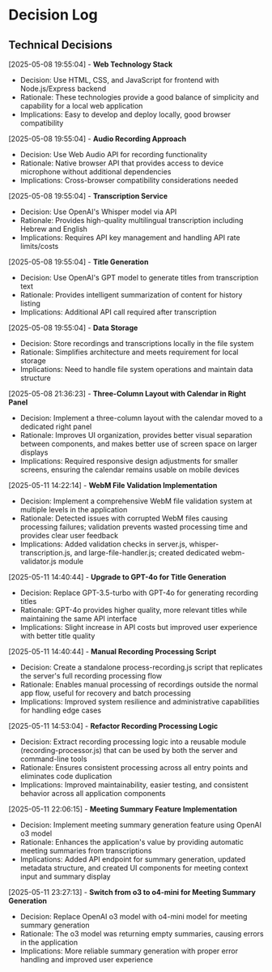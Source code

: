 # Decision Log

## Technical Decisions

[2025-05-08 19:55:04] - **Web Technology Stack**
- Decision: Use HTML, CSS, and JavaScript for frontend with Node.js/Express backend
- Rationale: These technologies provide a good balance of simplicity and capability for a local web application
- Implications: Easy to develop and deploy locally, good browser compatibility

[2025-05-08 19:55:04] - **Audio Recording Approach**
- Decision: Use Web Audio API for recording functionality
- Rationale: Native browser API that provides access to device microphone without additional dependencies
- Implications: Cross-browser compatibility considerations needed

[2025-05-08 19:55:04] - **Transcription Service**
- Decision: Use OpenAI's Whisper model via API
- Rationale: Provides high-quality multilingual transcription including Hebrew and English
- Implications: Requires API key management and handling API rate limits/costs

[2025-05-08 19:55:04] - **Title Generation**
- Decision: Use OpenAI's GPT model to generate titles from transcription text
- Rationale: Provides intelligent summarization of content for history listing
- Implications: Additional API call required after transcription

[2025-05-08 19:55:04] - **Data Storage**
- Decision: Store recordings and transcriptions locally in the file system
- Rationale: Simplifies architecture and meets requirement for local storage
- Implications: Need to handle file system operations and maintain data structure

[2025-05-08 21:36:23] - **Three-Column Layout with Calendar in Right Panel**
- Decision: Implement a three-column layout with the calendar moved to a dedicated right panel
- Rationale: Improves UI organization, provides better visual separation between components, and makes better use of screen space on larger displays
- Implications: Required responsive design adjustments for smaller screens, ensuring the calendar remains usable on mobile devices

[2025-05-11 14:22:14] - **WebM File Validation Implementation**
- Decision: Implement a comprehensive WebM file validation system at multiple levels in the application
- Rationale: Detected issues with corrupted WebM files causing processing failures; validation prevents wasted processing time and provides clear user feedback
- Implications: Added validation checks in server.js, whisper-transcription.js, and large-file-handler.js; created dedicated webm-validator.js module

[2025-05-11 14:40:44] - **Upgrade to GPT-4o for Title Generation**
- Decision: Replace GPT-3.5-turbo with GPT-4o for generating recording titles
- Rationale: GPT-4o provides higher quality, more relevant titles while maintaining the same API interface
- Implications: Slight increase in API costs but improved user experience with better title quality

[2025-05-11 14:40:44] - **Manual Recording Processing Script**
- Decision: Create a standalone process-recording.js script that replicates the server's full recording processing flow
- Rationale: Enables manual processing of recordings outside the normal app flow, useful for recovery and batch processing
- Implications: Improved system resilience and administrative capabilities for handling edge cases

[2025-05-11 14:53:04] - **Refactor Recording Processing Logic**
- Decision: Extract recording processing logic into a reusable module (recording-processor.js) that can be used by both the server and command-line tools
- Rationale: Ensures consistent processing across all entry points and eliminates code duplication
- Implications: Improved maintainability, easier testing, and consistent behavior across all application components

[2025-05-11 22:06:15] - **Meeting Summary Feature Implementation**
- Decision: Implement meeting summary generation feature using OpenAI o3 model
- Rationale: Enhances the application's value by providing automatic meeting summaries from transcriptions
- Implications: Added API endpoint for summary generation, updated metadata structure, and created UI components for meeting context input and summary display

[2025-05-11 23:27:13] - **Switch from o3 to o4-mini for Meeting Summary Generation**
- Decision: Replace OpenAI o3 model with o4-mini model for meeting summary generation
- Rationale: The o3 model was returning empty summaries, causing errors in the application
- Implications: More reliable summary generation with proper error handling and improved user experience
